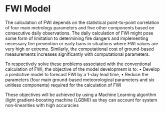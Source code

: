 # FWI Model
The calculation of FWI depends on the statistical point-to-point correlation of four main metrology parameters and five other components based on consecutive daily observations. The daily calculation of FWI might pose some form of limitation to determining fire dangers and implementing necessary fire prevention or early bans in situations where FWI values are very high or extreme. Similarly, the computational cost of ground-based measurements increases significantly with computational parameters.

To respectively solve these problems associated with the conventional calculation of FWI, the objective of the model development is to:
•	Develop a predictive model to forecast FWI by a 1-day lead time,
•	Reduce the parameters (four main ground-based meteorological parameters and six unitless components) required for the calculation of FWI 

These objectives will be achieved by using a Machine Learning algorithm (light gradient-boosting machine (LGBM)) as they can account for system non-linearities with high accuracies
